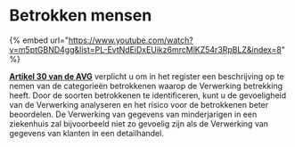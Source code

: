 # Betrokken mensen

{% embed url="https://www.youtube.com/watch?v=m5ptGBND4gg&list=PL-EvtNdEiDxEUikz6mrcMlKZ54r3RpBLZ&index=8" %}

[**Artikel 30 van de AVG**](https://eur-lex.europa.eu/legal-content/NL/TXT/PDF/?uri=CELEX:32016R0679) verplicht u om in het register een beschrijving op te nemen van de categorieën betrokkenen waarop de Verwerking betrekking heeft. Door de soorten betrokkenen te identificeren, kunt u de gevoeligheid van de Verwerking analyseren en het risico voor de betrokkenen beter beoordelen. De Verwerking van gegevens van minderjarigen in een ziekenhuis zal bijvoorbeeld niet zo gevoelig zijn als de Verwerking van gegevens van klanten in een detailhandel.